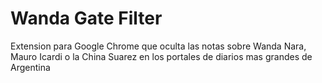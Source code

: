 # Wanda Gate Filter
Extension para Google Chrome que oculta las notas sobre Wanda Nara, Mauro Icardi o la China Suarez en los portales de diarios mas grandes de Argentina
